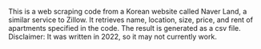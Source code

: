This is a web scraping code from a Korean website called Naver Land, a similar service to Zillow.
It retrieves name, location, size, price, and rent of apartments specified in the code.
The result is generated as a csv file.
Disclaimer: It was written in 2022, so it may not currently work.
